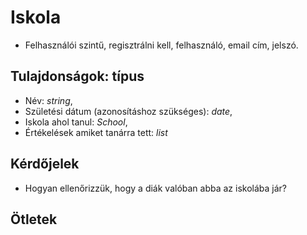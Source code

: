 # Iskola

- Felhasználói szintű, regisztrálni kell, felhasználó, email cím, jelszó.

## Tulajdonságok: típus

- Név: *string*,
- Születési dátum (azonosításhoz szükséges): *date*,
- Iskola ahol tanul: *School*,
- Értékelések amiket tanárra tett: *list*

## Kérdőjelek

- Hogyan ellenőrizzük, hogy a diák valóban abba az iskolába jár?

## Ötletek